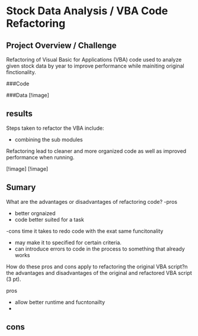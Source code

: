 # Stock Data Analysis / VBA Code Refactoring  


## Project Overview / Challenge  
Refactoring of Visual Basic for Applications (VBA) code used to analyze given stock data by year to improve performance while mainiting original finctionality. 

###Code 

###Data
[!image]


## results 
Steps taken to refactor the VBA include: 


- combining the sub modules

Refactoring lead to cleaner and more organized code as well as improved performance when running. 


[!image]
[!image]

## Sumary 

What are the advantages or disadvantages of refactoring code?
-pros
- better orgnaized 
- code better suited for a task 

-cons 
time it takes to redo code with the exat same funcitonality 
- may make it to specified for certain criteria.
- can introduce errors to code in the process to something that already works 

How do these pros and cons apply to refactoring the original VBA script?n the advantages and disadvantages of the original and refactored VBA script (3 pt).

pros 
- allow better runtime and fucntonailty 
- 

cons 
- 
